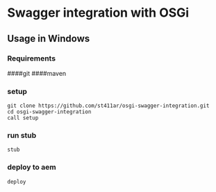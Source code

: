 # Swagger integration with OSGi
## Usage in Windows
### Requirements
####git
####maven
### setup
```
git clone https://github.com/st411ar/osgi-swagger-integration.git
cd osgi-swagger-integration
call setup
```
### run stub
```
stub
```
### deploy to aem
```
deploy
```
